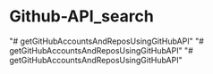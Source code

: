 # Github-API_search
 
"# getGitHubAccountsAndReposUsingGitHubAPI" 
"# getGitHubAccountsAndReposUsingGitHubAPI" 
"# getGitHubAccountsAndReposUsingGitHubAPI" 
